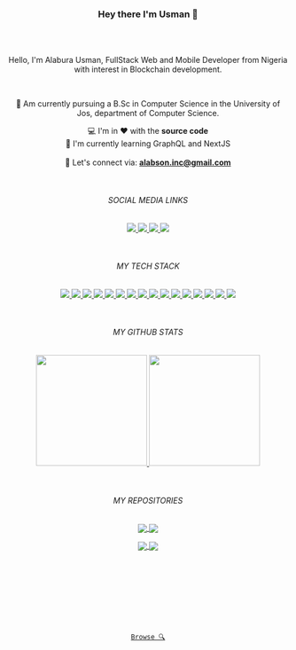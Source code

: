 <h3 align=center>Hey there I'm Usman 👋</h3>
<br/><br/>

<p align="center">
  Hello, I'm Alabura Usman, FullStack Web and Mobile Developer from Nigeria with interest in Blockchain development.
</p>
<br/>

<p align="center">
🏫 Am currently pursuing a B.Sc in Computer Science in the University of Jos, department of Computer Science.
</p>
<p align="center">
  💻 I'm in ❤ with the <strong>source code</strong>
  <br/>
  🌱 I'm currently learning GraphQL and NextJS
  <br/><br/>
  💬 Let's connect via: <strong><a href="mailto: alabson.inc@gmail.com">alabson.inc@gmail.com</a></strong>
</p>
<br/>



<h6 align="center">SOCIAL MEDIA LINKS</h6>

<p align="center">
  <a href="https://github.com/Alabs02">
    <img src="https://img.shields.io/badge/-@Alabs02-%23181717?style=flat-square&logo=github" />
  </a>

  <a href="https://codepen.io/Alabura">
    <img src="https://img.shields.io/badge/-@Alabura-%23000814?style=flat-square&logo=codepen" />
  </a>

  <a href="https://www.linkedin.com/in/alabura-usman-581015188/">
    <img src="https://img.shields.io/badge/-@Alabura Usman-%230077B5?style=flat-square&logo=linkedin" />
  </a>

  <a href="https://alaburausmanportfolio.web.app/">
    <img src="https://img.shields.io/website?color=0ab9e6&style=flat-square&up_message=alaburausman&url=https://alaburausmanportfolio.web.app/" />
  </a>
</p>
<br/>

<h6 align="center">MY TECH STACK</h6>
<p align="center">
  <a href="HTML5">
    <img src="https://img.shields.io/badge/-HTML5-%23E44D27?style=flat-square&logo=html5&logoColor=ffffff" />
  </a>

  <a href="CSS 3">
    <img src="https://img.shields.io/badge/-CSS3-%231572B6?style=flat-square&logo=css3" />
  </a>

  <a href="Javascript">
    <img src="https://img.shields.io/badge/-JavaScript-%23F7DF1C?style=flat-square&logo=javascript&logoColor=000000&labelColor=%23F7DF1C&color=%23FFCE5A" />
  </a>

  <a href="PHP">
    <img src="https://img.shields.io/badge/-PHP-%233f51b5?style=flat-square&logo=php&logoColor=3f51b5&labelColor=%23C5CAE9&color=%233f51b5" />
  </a>

  <a href="TypeScript">
    <img src="https://img.shields.io/badge/-TypeScript-007ACC?style=flat-square&logo=typescript&logoColor=white" />
  </a>

  <a href="React JS">
    <img src="https://img.shields.io/badge/-React-%23282C34?style=flat-square&logo=react" />
  </a>

  <a href="Vue JS">
    <img src="https://img.shields.io/badge/-Vue.js-%232c3e50?style=flat-square&logo=vuedotjs" />
  </a>

  <a href="Laravel">
    <img src="https://img.shields.io/badge/-Laravel-%23282C34?style=flat-square&logo=laravel" />
  </a>

  <a href="SASS">
    <img src="https://img.shields.io/badge/-Sass-%23CC6699?style=flat-square&logo=sass&logoColor=ffffff" />
  </a>

  <a href="Tailwind CSS">
    <img src="https://img.shields.io/badge/-TailwindCss-%231a202c?style=flat-square&logo=tailwind-css" />
  </a>

  <a href="Vite">
    <img src="https://img.shields.io/badge/-Vite-%23646CFF?style=flat-square&logo=vite&logoColor=ffffff" />
  </a>

  <a href="ESLint">
    <img src="https://img.shields.io/badge/-ESLint-%234B32C3?style=flat-square&logo=eslint" />
  </a>

  <a href="GIT">
    <img src="https://img.shields.io/badge/-Git-%23F05032?style=flat-square&logo=git&logoColor=%23ffffff" />
  </a>

  <a href="Visual Studio Code">
    <img src="https://img.shields.io/badge/-VSCode-%23007ACC?style=flat-square&logo=visual-studio-code" />
  </a>

  <a href="Netlify">
    <img src="https://img.shields.io/badge/-Netlify-%2300C7B7?style=flat-square&logo=netlify&logoColor=ffffff" />
  </a>

  <a href="Firebase">
    <img src="https://img.shields.io/badge/-Firebase-%23ffc300?style=flat-square&logo=firebase&logoColor=ffffff" />
  </a>
</p>
<br/>

<h6 align="center">MY GITHUB STATS</h6>

<p align="center">
  <a href="https://github.com/anuraghazra/github-readme-stats"title="Go to docs">
    <img height="200" src="https://github-readme-stats.vercel.app/api?username=alabs02&show_icons=true&bg_color=001d3d&icon_color=ffc300&text_color=bde0fe&title_color=ffc300&border_radius=15&line_height=30&count_private=true&hide_border=true">
  </a>

  <a href="https://github.com/anuraghazra/github-readme-stats" title="Go to docs">
    <img height="200" src="https://github-readme-stats.vercel.app/api/top-langs/?username=alabs02&hide=c%23,powershell,java&title_color=ffc300&text_color=bde0fe&bg_color=001d3d&langs_count=10&layout=compact&border_radius=15&hide_border=true&line_height=30" />
  </a>
</p>
<br/>

<h6 align="center">MY REPOSITORIES</h6>

<p align="center">
  <a href="https://github.com/anuraghazra/github-readme-stats" title="Go to docs">
    <img align="center" src="https://github-readme-stats.vercel.app/api/pin/?username=alabs02&repo=LinkedIn-Clone-Alabs&bg_color=d8f3dc&hide_border=true&border_radius=15&line_height=30&title_color=000814&text_color=000814&icon_color=ffc300" />
  </a>

  <a href="https://github.com/anuraghazra/github-readme-stats" title="Go to docs">
    <img align="center" src="https://github-readme-stats.vercel.app/api/pin/?username=alabs02&repo=TraPay&bg_color=d8f3dc&hide_border=true&border_radius=15&line_height=30&title_color=000814&text_color=000814&icon_color=ffc300" />
  </a>
</p>

<p align="center">
  <a href="https://github.com/anuraghazra/github-readme-stats" title="Go to docs">
    <img align="center" src="https://github-readme-stats.vercel.app/api/pin/?username=alabs02&repo=Crosssift&bg_color=d8f3dc&hide_border=true&border_radius=15&line_height=30&title_color=000814&text_color=000814&icon_color=ffc300" />
  </a>

  <a href="https://github.com/anuraghazra/github-readme-stats" title="Go to docs">
    <img align="center" src="https://github-readme-stats.vercel.app/api/pin/?username=alabs02&repo=Laravel-Test-Todo-App&bg_color=d8f3dc&hide_border=true&border_radius=15&line_height=30&title_color=000814&text_color=000814&icon_color=ffc300" />
  </a>
</p>
<br /><br /><br /><br /><br /><br/><br/>
<p align="center">
  <code align="center"><a href="https://github.com/alabs02?tab=repositories" title="Browse">Browse 🔍</a>
</code>
</p>


<!--
**Alabs02/Alabs02** is a ✨ _special_ ✨ repository because its `README.md` (this file) appears on your GitHub profile.

Here are some ideas to get you started:

- 🔭 I’m currently working on ...
- 🌱 I’m currently learning ...
- 👯 I’m looking to collaborate on ...
- 🤔 I’m looking for help with ...
- 💬 Ask me about ...
- 📫 How to reach me: ...
- 😄 Pronouns: ...
- ⚡ Fun fact: ...
-->
